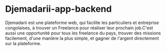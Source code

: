 # Djemadarii-app-backend
Djemadarii est une plateforme web, qui facilite les particuliers et entreprise congolaises, à trouver un Freelance pour réaliser leur prochain job.C'est aussi une opportunité pour tous les freelance du pays, trouver des missions facilement, d'une manière la plus simple, et gagner de l'argent directement sur la plateforme.
